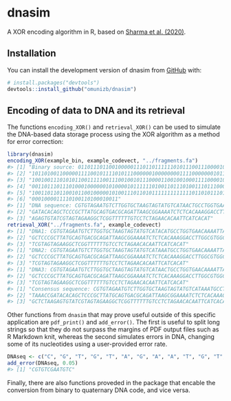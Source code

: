 
# dnasim

<!-- badges: start -->
<!-- badges: end -->

A XOR encoding algorithm in R, based on [Sharma et
al. (2020)](https://doi.org/10.1049/iet-nbt.2020.0157).

## Installation

You can install the development version of dnasim from
[GitHub](https://github.com/) with:

``` r
# install.packages("devtools")
devtools::install_github("omunizb/dnasim")
```

## Encoding of data to DNA and its retrieval

The functions `encoding_XOR()` and `retrieval_XOR()` can be used to
simulate the DNA-based data storage process using the XOR algorithm as a
method for error correction:

``` r
library(dnasim)
encoding_XOR(example_bin, example_codevect, "../fragments.fa")
#> [1] "Binary source: 011011101100100000111011011111101011100111000010110010110011"
#> [2] "101101001100000111100101111010111000000100000000111100000001011000110001000"
#> [3] "100100111010101100111110011100100101110000110010010001111000010011010000000"
#> [4] "001101110111010001000000101000010111111010011011101001110111000010001011101"
#> [5] "100110110110010110010000010100111011010111111111111101101011101110010000001"
#> [6] "0001000011110100110100010011"                                               
#> [1] "DNA sequence: CGTGTAGAATGTCTTGGTGCTAAGTAGTATGTCATAACTGCCTGGTGAACAAAATTAAACC"
#> [2] "GATACACAGCTCCCGCTTATGCAGTGACGCAGATTAAGCGGAAAATCTCTCACAAAGGACCTTGGCGTGGCTCTA"
#> [3] "AGAGTGTATCGTAGTAGAAGGCTCGGTTTTTTGTCCTCTAGAACACAATTCATCACAT"
retrieval_XOR("../fragments.fa", example_codevect)
#> [1] "DNA1: CGTGTAGAATGTCTTGGTGCTAAGTAGTATGTCATACATGCCTGGTGAACAAAATTAAACCGATACACA"
#> [2] "GCTCCCGCTTATGCAGTGACGCAGATTAAGCGGAAAATCTCTCACAAAGGACCTTGGCGTGGCTCTAAGAGTGTA"
#> [3] "TCGTAGTAGAAGGCTCGGTTTTTTGTCCTCTAGAACACAATTCATCACAT"                         
#> [1] "DNA2: CGTGTAGAATGTCTTGGTGCTAAGTAGTATGTCATAAATGCCTGGTGAACAAAATTAAACCGATACACA"
#> [2] "GCTCCCGCTTATGCAGTGACGCAGATTAAGCGGAAAATCTCTCACAAAGGACCTTGGCGTGGCTCTAAGAGTGTA"
#> [3] "TCGTAGTAGAAGGCTCGGTTTTTTGTCCTCTAGAACACAATTCATCACAT"                         
#> [1] "DNA3: CGTGTAGAATGTCTTGGTGCTAAGTAGTATGTCATAACTGCCTGGTGAACAAAATTAAACCGATACACA"
#> [2] "GCTCCCGCTTATGCAGTGACGCAGATTAAGCGGAAAATCTCTCACAAAGGACCTTGGCGTGGCTCTAAGAGTGTA"
#> [3] "TCGTAGTAGAAGGCTCGGTTTTTTGTCCTCTAGAACACAATTCATCACAT"                         
#> [1] "Consensus sequence: CGTGTAGAATGTCTTGGTGCTAAGTAGTATGTCATAAATGCCTGGTGAACAAAAT"
#> [2] "TAAACCGATACACAGCTCCCGCTTATGCAGTGACGCAGATTAAGCGGAAAATCTCTCACAAAGGACCTTGGCGTG"
#> [3] "GCTCTAAGAGTGTATCGTAGTAGAAGGCTCGGTTTTTTGTCCTCTAGAACACAATTCATCACAT"
```

Other functions from `dnasim` that may prove useful outside of this
specific application are `pdf_print()` and `add_error()`. The first is
useful to split long strings so that they do not surpass the margins of
PDF output files such as R Markdown knit, whereas the second simulates
errors in DNA, changing some of its nucleotides using a user-provided
error rate.

``` r
DNAseq <- c("C", "G", "T", "G", "T", "A", "G", "A", "A", "T", "G", "T", "C")
add_error(DNAseq, 0.05)
#> [1] "CGTGTCGAATGTC"
```

Finally, there are also functions proveded in the package that encable
the conversion from binary to quaternary DNA code, and vice versa.
